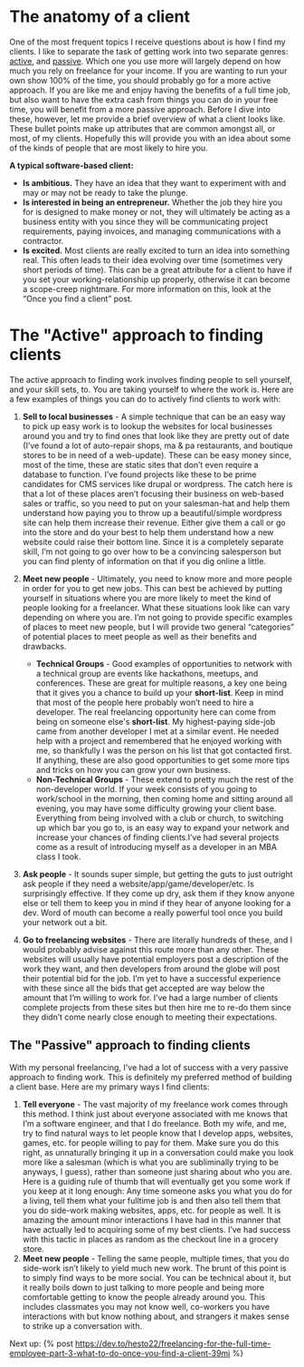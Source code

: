 # The anatomy of a client
One of the most frequent topics I receive questions about is how I find my clients. I like to separate the task of getting work into two separate genres: [active](#active), and [passive](#passive). Which one you use more will largely depend on how much you rely on freelance for your income. If you are wanting to run your own show 100% of the time, you should probably go for a more active approach. If you are like me and enjoy having the benefits of a full time job, but also want to have the extra cash from things you can do in your free time, you will benefit from a more passive approach. Before I dive into these, however, let me provide a brief overview of what a client looks like. These bullet points make up attributes that are common amongst all, or most, of my clients. Hopefully this will provide you with an idea about some of the kinds of people that are most likely to hire you. 

**A typical software-based client:**
- **Is ambitious.** They have an idea that they want to experiment with and may or may not be ready to take the plunge.
- **Is interested in being an entrepreneur.** Whether the job they hire you for is designed to make money or not, they will ultimately be acting as a business entity with you since they will be communicating project requirements, paying invoices, and managing communications with a contractor.
- **Is excited.** Most clients are really excited to turn an idea into something real. This often leads to their idea evolving over time (sometimes very short periods of time). This can be a great attribute for a client to have if you set your working-relationship up properly, otherwise it can become a scope-creep nightmare. For more information on this, look at the “Once you find a client” post.

<a name="active"></a>
# The "Active" approach to finding clients

The active approach to finding work involves finding people to sell yourself, and your skill sets, to. You are taking yourself to where the work is. Here are a few examples of things you can do to actively find clients to work with:
1. **Sell to local businesses** - A simple technique that can be an easy way to pick up easy work is to lookup the websites for local businesses around you and try to find ones that look like they are pretty out of date (I’ve found a lot of auto-repair shops, ma & pa restaurants, and boutique stores to be in need of a web-update). These can be easy money since, most of the time, these are static sites that don’t even require a database to function. I’ve found projects like these to be prime candidates for CMS services like drupal or wordpress. The catch here is that a lot of these places aren’t focusing their business on web-based sales or traffic, so you need to put on your salesman-hat and help them understand how paying you to throw up a beautiful/simple wordpress site can help them increase their revenue. Either give them a call or go into the store and do your best to help them understand how a new website could raise their bottom line. Since it is a completely separate skill, I’m not going to go over how to be a convincing salesperson but you can find plenty of information on that if you dig online a little.

2. **Meet new people** - Ultimately, you need to know more and more people in order for you to get new jobs. This can best be achieved by putting yourself in situations where you are more likely to meet the kind of people looking for a freelancer. What these situations look like can vary depending on where you are. I’m not going to provide specific examples of places to meet new people, but I will provide two general “categories” of potential places to meet people as well as their benefits and drawbacks.
    - **Technical Groups** - Good examples of opportunities to network with a technical group are events like hackathons, meetups, and conferences. These are great for multiple reasons, a key one being that it gives you a chance to build up your **short-list**. Keep in mind that most of the people here probably won’t need to hire a developer. The real freelancing opportunity here can come from being on someone else's **short-list**. My highest-paying side-job came from another developer I met at a similar event. He needed help with a project and remembered that he enjoyed working with me, so thankfully I was the person on his list that got contacted first. If anything, these are also good opportunities to get some more tips and tricks on how you can grow your own business.
    - **Non-Technical Groups** - These extend to pretty much the rest of the non-developer world. If your week consists of you going to work/school in the morning, then coming home and sitting around all evening, you may have some difficulty growing your client base. Everything from being involved with a club or church, to switching up which bar you go to, is an easy way to expand your network and increase your chances of finding clients.I’ve had several projects come as a result of introducing myself as a developer in an MBA class I took. 

2. **Ask people** -  It sounds super simple, but getting the guts to just outright ask people if they need a website/app/game/developer/etc. Is surprisingly effective. If they come up dry, ask them if they know anyone else or tell them to keep you in mind if they hear of anyone looking for a dev. Word of mouth can become a really powerful tool once you build your network out a bit.

3. **Go to freelancing websites** - There are literally hundreds of these, and I would probably advise against this route more than any other. These websites will usually have potential employers post a description of the work they want, and then developers from around the globe will post their potential bid for the job. I’m yet to have a successful experience with these since all the bids that get accepted are way below the amount that I’m willing to work for. I’ve had a large number of clients complete projects from these sites but then hire me to re-do them since they didn’t come nearly close enough to meeting their expectations.
<a name="passive"></a>
## The "Passive" approach to finding clients 
With my personal freelancing, I've had a lot of success with a very passive approach to finding work. This is definitely my preferred method of building a client base. Here are my primary ways I find clients:
1. **Tell everyone** -  The vast majority of my freelance work comes through this method. I think just about everyone associated with me knows that I’m a software engineer, and that I do freelance. Both my wife, and me, try to find natural ways to let people know that I develop apps, websites, games, etc. for people willing to pay for them. Make sure you do this right, as unnaturally bringing it up in a conversation could make you look more like a salesman (which is what you are subliminally trying to be anyways, I guess), rather than someone just sharing about who you are. Here is a guiding rule of thumb that will eventually get you some work if you keep at it long enough: Any time someone asks you what you do for a living, tell them what your fulltime job is and then also tell them that you do side-work making websites, apps, etc. for people as well. It is amazing the amount minor interactions I have had in this manner that have actually led to acquiring some of my best clients. I’ve had success with this tactic in places as random as the checkout line in a grocery store.
2. **Meet new people** - Telling the same people, multiple times, that you do side-work isn’t likely to yield much new work. The brunt of this point is to simply find ways to be more social. You can be technical about it, but it really boils down to just talking to more people and being more comfortable getting to know the people already around you. This includes classmates you may not know well, co-workers you have interactions with but know nothing about, and strangers it makes sense to strike up a conversation with.

Next up: {% post https://dev.to/hesto22/freelancing-for-the-full-time-employee-part-3-what-to-do-once-you-find-a-client-39mi %} 